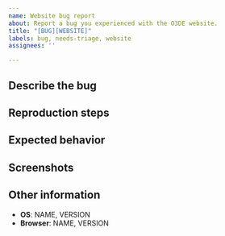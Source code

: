 ```yaml
---
name: Website bug report
about: Report a bug you experienced with the O3DE website.
title: "[BUG][WEBSITE]"
labels: bug, needs-triage, website
assignees: ''

---
```


## Describe the bug

<!-- A clear and concise description of what the bug is. -->

## Reproduction steps

<!--
    Steps to reproduce the behavior, as a numbered list:

    1. Go to '...'
    2. Click on '....'
    3. Scroll down to '....'
    4. See error
-->

## Expected behavior

<!-- A clear and concise description of what you expected to happen. -->

## Screenshots

<!-- If you have them, include any screenshots which will help fix the problem. If it's a site rendering issue, place a red box around the area of the screen affected if it's not easily visible.  -->

## Other information

<!-- Make sure to include OS and browser information, including versions. Bug reproduction to take an issue out of triage requires reproducibility. -->

* **OS**: NAME, VERSION
* **Browser**: NAME, VERSION
